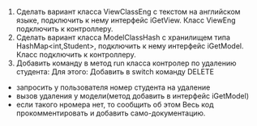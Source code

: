 1) Сделать вариант класса ViewClassEng с текстом на английском языке, подключить к нему интерфейс iGetView. Класс ViewEng подключить к контроллеру.
2) Сделать вариант класса ModelClassHash с хранилищем типа HashMap<int,Student>, подключить к нему интерфейс iGetModel. Класс подключить к контроллеру.
3) Добавить команду в метод run класса контролер по удалению студента:
Для этого: Добавить в switch команду DELETE
- запросить у пользователя номер студента на удаление
- вызов удаления у модели(метод добавить в интерфейс iGetModel)
- если такого нромера нет, то сообщить об этом
Весь код прокомментировать и добавить само-документацию.